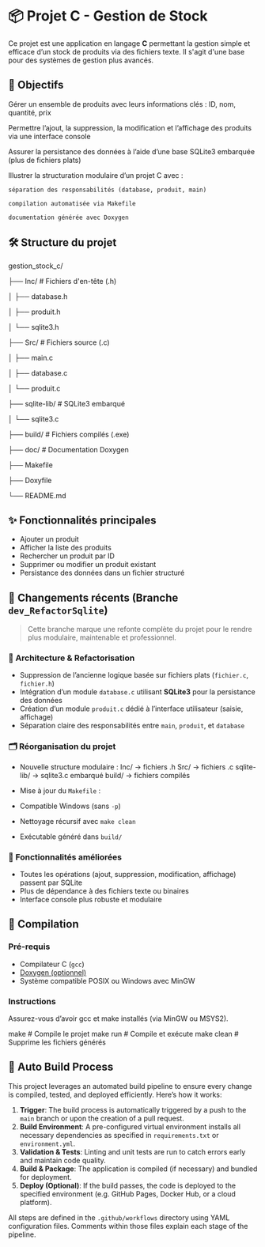 # 📦 Projet C - Gestion de Stock

Ce projet est une application en langage **C** permettant la gestion simple et efficace d’un stock de produits via des fichiers texte. Il s'agit d'une base pour des systèmes de gestion plus avancés.

## 🎯 Objectifs

Gérer un ensemble de produits avec leurs informations clés : ID, nom, quantité, prix

Permettre l’ajout, la suppression, la modification et l’affichage des produits via une interface console

Assurer la persistance des données à l’aide d’une base SQLite3 embarquée (plus de fichiers plats)

Illustrer la structuration modulaire d’un projet C avec :

    séparation des responsabilités (database, produit, main)

    compilation automatisée via Makefile

    documentation générée avec Doxygen

## 🛠️ Structure du projet

gestion_stock_c/

├── Inc/              # Fichiers d'en-tête (.h)

│   ├── database.h

│   ├── produit.h

│   └── sqlite3.h

├── Src/              # Fichiers source (.c)

│   ├── main.c

│   ├── database.c

│   └── produit.c

├── sqlite-lib/       # SQLite3 embarqué

│   └── sqlite3.c

├── build/            # Fichiers compilés (.exe)

├── doc/              # Documentation Doxygen

├── Makefile

├── Doxyfile

└── README.md


## ✨ Fonctionnalités principales

- Ajouter un produit
- Afficher la liste des produits
- Rechercher un produit par ID
- Supprimer ou modifier un produit existant
- Persistance des données dans un fichier structuré

## 🔄 Changements récents (Branche `dev_RefactorSqlite`)

> Cette branche marque une refonte complète du projet pour le rendre plus modulaire, maintenable et professionnel.

### 🧠 Architecture & Refactorisation
- Suppression de l’ancienne logique basée sur fichiers plats (`fichier.c`, `fichier.h`)
- Intégration d’un module `database.c` utilisant **SQLite3** pour la persistance des données
- Création d’un module `produit.c` dédié à l’interface utilisateur (saisie, affichage)
- Séparation claire des responsabilités entre `main`, `produit`, et `database`

### 🗂️ Réorganisation du projet
- Nouvelle structure modulaire :
Inc/ → fichiers .h Src/ → fichiers .c sqlite-lib/ → sqlite3.c embarqué build/ → fichiers compilés

- Mise à jour du `Makefile` :
- Compatible Windows (sans `-p`)
- Nettoyage récursif avec `make clean`
- Exécutable généré dans `build/`

### 🧪 Fonctionnalités améliorées
- Toutes les opérations (ajout, suppression, modification, affichage) passent par SQLite
- Plus de dépendance à des fichiers texte ou binaires
- Interface console plus robuste et modulaire

## 🚀 Compilation

### Pré-requis
- Compilateur C (`gcc`)
- [Doxygen (optionnel)](https://www.doxygen.nl/)
- Système compatible POSIX ou Windows avec MinGW

### Instructions

Assurez-vous d’avoir gcc et make installés (via MinGW ou MSYS2).

make        # Compile le projet
make run    # Compile et exécute
make clean  # Supprime les fichiers générés

## 🔧 Auto Build Process

This project leverages an automated build pipeline to ensure every change is compiled, tested, and deployed efficiently. Here’s how it works:

1. **Trigger**: The build process is automatically triggered by a push to the `main` branch or upon the creation of a pull request.
2. **Build Environment**: A pre-configured virtual environment installs all necessary dependencies as specified in `requirements.txt` or `environment.yml`.
3. **Validation & Tests**: Linting and unit tests are run to catch errors early and maintain code quality.
4. **Build & Package**: The application is compiled (if necessary) and bundled for deployment.
5. **Deploy (Optional)**: If the build passes, the code is deployed to the specified environment (e.g. GitHub Pages, Docker Hub, or a cloud platform).

All steps are defined in the `.github/workflows` directory using YAML configuration files. Comments within those files explain each stage of the pipeline.



